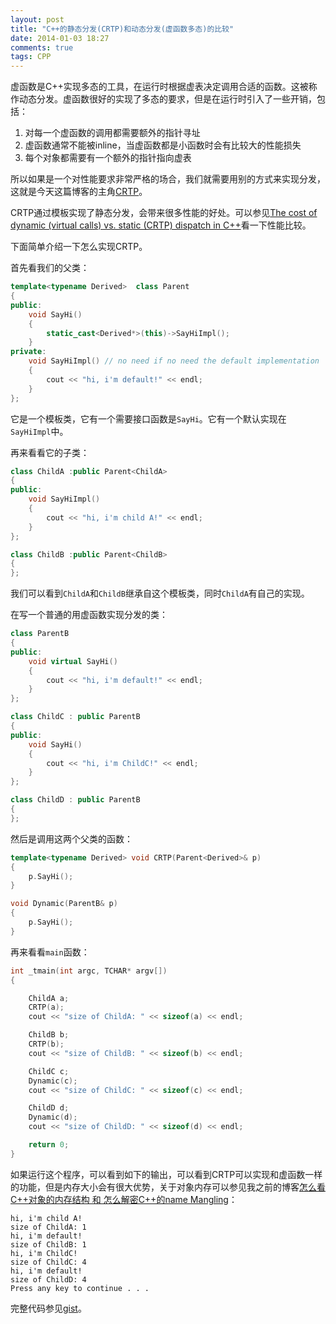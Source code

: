 ```yaml
---
layout: post
title: "C++的静态分发(CRTP)和动态分发(虚函数多态)的比较"
date: 2014-01-03 18:27
comments: true
tags: CPP
---
```


虚函数是C++实现多态的工具，在运行时根据虚表决定调用合适的函数。这被称作动态分发。虚函数很好的实现了多态的要求，但是在运行时引入了一些开销，包括：  
1. 对每一个虚函数的调用都需要额外的指针寻址  
2. 虚函数通常不能被inline，当虚函数都是小函数时会有比较大的性能损失  
3. 每个对象都需要有一个额外的指针指向虚表  

所以如果是一个对性能要求非常严格的场合，我们就需要用别的方式来实现分发，这就是今天这篇博客的主角[CRTP](http://en.wikipedia.org/wiki/Curiously_recurring_template_pattern)。

CRTP通过模板实现了静态分发，会带来很多性能的好处。可以参见[The cost of dynamic (virtual calls) vs. static (CRTP) dispatch in C++](http://eli.thegreenplace.net/2013/12/05/the-cost-of-dynamic-virtual-calls-vs-static-crtp-dispatch-in-c/)看一下性能比较。

下面简单介绍一下怎么实现CRTP。

首先看我们的父类：
```cpp
template<typename Derived>  class Parent 
{
public:
    void SayHi()
    {
        static_cast<Derived*>(this)->SayHiImpl();
    }
private:
    void SayHiImpl() // no need if no need the default implementation
    {
        cout << "hi, i'm default!" << endl;
    }
};
```

它是一个模板类，它有一个需要接口函数是```SayHi```。它有一个默认实现在```SayHiImpl```中。

再来看看它的子类：

```cpp
class ChildA :public Parent<ChildA>
{
public:
    void SayHiImpl()
    {
        cout << "hi, i'm child A!" << endl;
    }
};

class ChildB :public Parent<ChildB>
{
};
```

我们可以看到```ChildA```和```ChildB```继承自这个模板类，同时```ChildA```有自己的实现。

在写一个普通的用虚函数实现分发的类：

```cpp
class ParentB
{
public:
    void virtual SayHi()
    {
        cout << "hi, i'm default!" << endl;
    }
};

class ChildC : public ParentB
{
public:
    void SayHi()
    {
        cout << "hi, i'm ChildC!" << endl;
    }
};

class ChildD : public ParentB
{
}; 
```

然后是调用这两个父类的函数：


```cpp
template<typename Derived> void CRTP(Parent<Derived>& p)
{
    p.SayHi();
}

void Dynamic(ParentB& p)
{
    p.SayHi();
}
```

再来看看```main```函数：

```cpp
int _tmain(int argc, TCHAR* argv[])
{

    ChildA a;
    CRTP(a);
    cout << "size of ChildA: " << sizeof(a) << endl;

    ChildB b;
    CRTP(b);
    cout << "size of ChildB: " << sizeof(b) << endl;

    ChildC c;
    Dynamic(c);
    cout << "size of ChildC: " << sizeof(c) << endl;

    ChildD d;
    Dynamic(d);
    cout << "size of ChildD: " << sizeof(d) << endl;

    return 0;
}
```

如果运行这个程序，可以看到如下的输出，可以看到CRTP可以实现和虚函数一样的功能，但是内存大小会有很大优势，关于对象内存可以参见我之前的博客[怎么看C++对象的内存结构 和 怎么解密C++的name Mangling](http://fresky.github.io/blog/2012/12/23/blogpost/)：

```
hi, i'm child A!
size of ChildA: 1
hi, i'm default!
size of ChildB: 1
hi, i'm ChildC!
size of ChildC: 4
hi, i'm default!
size of ChildD: 4
Press any key to continue . . .
```

完整代码参见[gist](https://gist.github.com/fresky/8237006)。